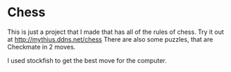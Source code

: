 # Chess
This is just a project that I made that has all of the rules of chess.
Try it out at http://mythius.ddns.net/chess
There are also some puzzles, that are Checkmate in 2 moves.

I used stockfish to get the best move for the computer.
